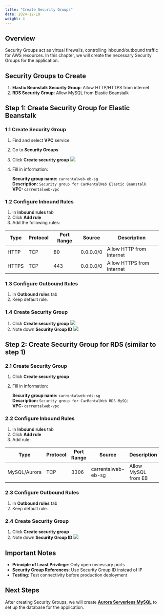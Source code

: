 ```yaml
---
title: "Create Security Groups"
date: 2024-12-19
weight: 4
---
```


## Overview

Security Groups act as virtual firewalls, controlling inbound/outbound traffic for AWS resources. In this chapter, we will create the necessary Security Groups for the application.

## Security Groups to Create

1. **Elastic Beanstalk Security Group**: Allow HTTP/HTTPS from internet
2. **RDS Security Group**: Allow MySQL from Elastic Beanstalk

## Step 1: Create Security Group for Elastic Beanstalk

### 1.1 Create Security Group
1. Find and select **VPC** service
2. Go to **Security Groups**
3. Click **Create security group**
![](https://kietlqag.github.io/AWS_DeploySpringBoot_EB_Aurora_CICD/images/004/01.png)
4. Fill in information:

    **Security group name:** `carrentalweb-eb-sg`  
    **Description:** `Security group for CarRentalWeb Elastic Beanstalk`  
    **VPC:** `carrentalweb-vpc`

### 1.2 Configure Inbound Rules
1. In **Inbound rules** tab
2. Click **Add rule**
3. Add the following rules:

| Type | Protocol | Port Range | Source | Description |
|------|----------|------------|--------|-------------|
| HTTP | TCP | 80 | 0.0.0.0/0 | Allow HTTP from internet |
| HTTPS | TCP | 443 | 0.0.0.0/0 | Allow HTTPS from internet |

### 1.3 Configure Outbound Rules
1. In **Outbound rules** tab
2. Keep default rule.

### 1.4 Create Security Group
1. Click **Create security group**
![](https://kietlqag.github.io/AWS_DeploySpringBoot_EB_Aurora_CICD/images/004/02.png)
2. Note down **Security Group ID**
![](https://kietlqag.github.io/AWS_DeploySpringBoot_EB_Aurora_CICD/images/004/03.png)

## Step 2: Create Security Group for RDS (similar to step 1)

### 2.1 Create Security Group
1. Click **Create security group**
2. Fill in information:

    **Security group name:** `carrentalweb-rds-sg`  
    **Description:** `Security group for CarRentalWeb RDS MySQL`  
    **VPC:** `carrentalweb-vpc`

### 2.2 Configure Inbound Rules
1. In **Inbound rules** tab
2. Click **Add rule**
3. Add rule:

| Type | Protocol | Port Range | Source | Description |
|------|----------|------------|--------|-------------|
| MySQL/Aurora | TCP | 3306 | carrentalweb-eb-sg | Allow MySQL from EB |

### 2.3 Configure Outbound Rules
1. In **Outbound rules** tab
2. Keep default rule.

### 2.4 Create Security Group
1. Click **Create security group**
2. Note down **Security Group ID**
![](https://kietlqag.github.io/AWS_DeploySpringBoot_EB_Aurora_CICD/images/004/04.png)

## Important Notes

- **Principle of Least Privilege**: Only open necessary ports
- **Security Group References**: Use Security Group ID instead of IP
- **Testing**: Test connectivity before production deployment

## Next Steps

After creating Security Groups, we will create **[Aurora Serverless MySQL](../5-Tao-Aurora-Database/)** to set up the database for the application. 
